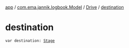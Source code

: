 [app](../../index.md) / [com.ema.jannik.logbook.Model](../index.md) / [Drive](index.md) / [destination](./destination.md)

# destination

`var destination: `[`Stage`](../-stage/index.md)